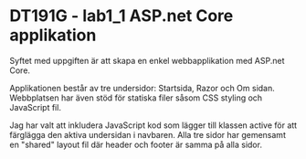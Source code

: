 # DT191G - lab1_1 ASP.net Core applikation

 Syftet med uppgiften är att skapa en enkel webbapplikation med ASP.net Core.

 Applikationen består av tre undersidor: Startsida, Razor och Om sidan. 
 Webbplatsen har även stöd för statiska filer såsom CSS styling och JavaScript fil. 
 
 Jag har valt att inkludera JavaScript kod som lägger till klassen active för att färglägga den aktiva undersidan i navbaren.
 Alla tre sidor har gemensamt en "shared" layout fil där header och footer är samma på alla sidor.
